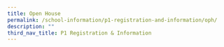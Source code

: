 ```yaml
---
title: Open House
permalink: /school-information/p1-registration-and-information/oph/
description: ""
third_nav_title: P1 Registration & Information
---
```

